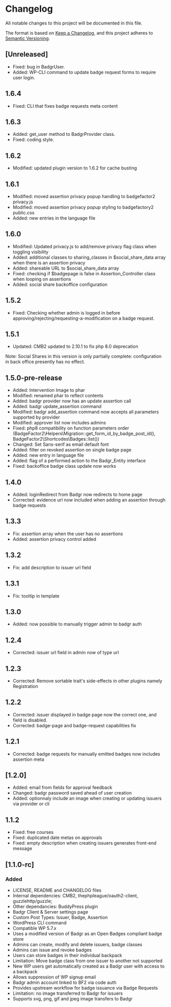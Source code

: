 # Changelog

All notable changes to this project will be documented in this file.

The format is based on [Keep a Changelog](https://keepachangelog.com/en/1.0.0/),
and this project adheres to [Semantic Versioning](https://semver.org/spec/v2.0.0.html).

## [Unreleased]

- Fixed: bug in BadgrUser.
- Added: WP-CLI command to update badge request forms to require user login.

## 1.6.4

- Fixed: CLI that fixes badge requests meta content

## 1.6.3

- Added: get_user method to BadgrProvider class.
- Fixed: coding style.

## 1.6.2

- Modified: updated plugin version to 1.6.2 for cache busting

## 1.6.1

- Modified: moved assertion privacy popup handling to badgefactor2 privacy.js
- Modified: moved assertion privacy popup styling to badgefactory2 public.css
- Added: new entries in the language file

## 1.6.0

- Modified: Updated privacy.js to add/remove privacy flag class when toggling visibility
- Added: additional classes to sharing_classes in $social_share_data array when there is an assertion privacy
- Added: shareable URL to $social_share_data array
- Fixed: checking if $badgepage is false in Assertion_Controller class when looping on assertions
- Added: social share backoffice configuration


## 1.5.2

- Fixed: Checking whether admin is logged in before approving/rejecting/requesting-a-modification on a badge request.

## 1.5.1

- Updated: CMB2 updated to 2.10.1 to fix php 8.0 deprecation

Note: Social Shares in this version is only partially complete:
configuration in back office presently has no effect.

## 1.5.0-pre-release

- Added: Intervention Image to phar
- Modified: renamed phar to reflect contents
- Added: badgr provider now has an update assertion call
- Added: badgr update_assertion command
- Modified: badgr add_assertion command now accepts all parameters supported by provider
- Modified: approver list now includes admins
- Fixed: php8 compatibility on function parameters order (BadgeFactor2\Helpers\Migration::get_form_id_by_badge_post_id(), BadgeFactor2\Shortcodes\Badges::list())
- Changed: Set Sans-serif as email default font
- Added: filter on revoked assertion on single badge page
- Added: new entry in language file
- Added: flag of a performed action to the Badgr_Entity interface
- Fixed: backoffice badge class update now works

## 1.4.0

- Added: loginRedirect from Badgr now redirects to home page
- Corrected: evidence url now included when adding an assertion through badge requests


## 1.3.3

- Fix: assertion array when the user has no assertions
- Added: assertion privacy control added

## 1.3.2

- Fix: add description to issuer url field

## 1.3.1

- Fix: tooltip in template

## 1.3.0

- Added: now possible to manually trigger admin to badgr auth

## 1.2.4

- Corrected: issuer url field in admin now of type url

## 1.2.3

- Corrected: Remove sortable trait's side-effects in other plugins namely Registration

## 1.2.2

- Corrected: issuer displayed in badge page now the correct one, and field is disabled.
- Corrected: badge-page and badge-request capabilities fix

## 1.2.1

- Corrected: badge requests for manually emitted badges now includes assertion meta

## [1.2.0]

- Added: email from fields for approval feedback
- Changed: badgr password saved ahead of user creation
- Added: optionnaly include an image when creating or updating issuers via provider or cli


## 1.1.2

- Fixed: free courses
- Fixed: duplicated date metas on approvals
- Fixed: empty description when creating issuers generates front-end message

## [1.1.0-rc]

### Added

- LICENSE, README and CHANGELOG files
- Internal dependencies: CMB2, thephpleague/oauth2-client, guzzlehttp/guzzle;
- Other dependancies: BuddyPress plugin
- Badgr Client & Server settings page
- Custom Post Types: Issuer, Badge, Assertion
- WordPress CLI command
- Compatible WP 5.7.x
- Uses a modified version of Badgr as an Open Badges compliant badge store
- Admins can create, modify and delete issuers, badge classes
- Admins can issue and revoke badges 
- Users can store badges in their individual backpack
- Limitation: Move badge class from one issuer to another not supported
- New WP users get automatically created as a Badgr user with access to a backpack
- Allows suppression of WP signup email
- Badgr admin account linked to BF2 via code auth
- Provides upstream workflow for badge issuance via Badge Requests
- Limitation: no image transferred to Badgr for issuers
- Supports svg, png, gif and jpeg image transfers to Badgr

